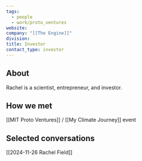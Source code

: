```yaml
---
tags:
  - people
  - work/proto_ventures
website: 
company: "[[The Engine]]"
division: 
title: Investor
contact_type: investor
---
```

## About
Rachel is a scientist, entrepreneur, and investor.

## How we met
[[MIT Proto Ventures]] / [[My Climate Journey]] event

## Selected conversations
[[2024-11-26 Rachel Field]]